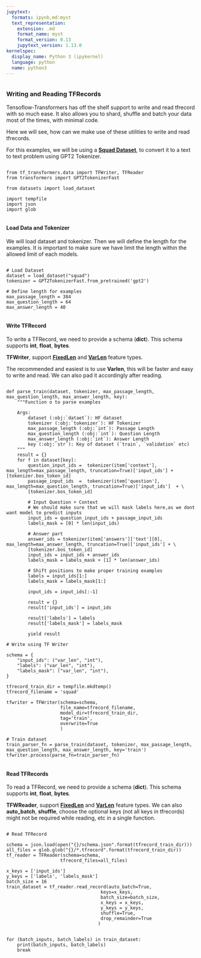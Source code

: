 ```yaml
---
jupytext:
  formats: ipynb,md:myst
  text_representation:
    extension: .md
    format_name: myst
    format_version: 0.13
    jupytext_version: 1.13.0
kernelspec:
  display_name: Python 3 (ipykernel)
  language: python
  name: python3
---
```


```{code-cell} ipython3

```

### Writing and Reading TFRecords


Tensoflow-Transformers has off the shelf support to write and read tfrecord with so much ease.
It also allows you to shard, shuffle and batch your data most of the times, with minimal code.

Here we will see, how can we make use of these utilities to write and read tfrecords.

For this examples, we will be using a [**Squad Dataset**](https://huggingface.co/datasets/squad "Squad Dataset"), to convert it to a text to text problem using
GPT2 Tokenizer.

```{code-cell} ipython3

```

```{code-cell} ipython3
from tf_transformers.data import TFWriter, TFReader
from transformers import GPT2TokenizerFast

from datasets import load_dataset

import tempfile
import json
import glob
```

```{code-cell} ipython3

```

#### Load Data and Tokenizer

We will load dataset and tokenizer. Then we will define the length for the examples.
It is important to make sure we have limit the length within the allowed limit of each models.

```{code-cell} ipython3

```

```{code-cell} ipython3
# Load Dataset
dataset = load_dataset("squad")
tokenizer = GPT2TokenizerFast.from_pretrained('gpt2')

# Define length for examples
max_passage_length = 384
max_question_length = 64
max_answer_length = 40
```

```{code-cell} ipython3

```

#### Write TFRecord

To write a TFRecord, we need to provide a schema (**dict**). This schema supports **int**, **float**, **bytes**.

**TFWriter**, support [**FixedLen**](https://www.tensorflow.org/api_docs/python/tf/io/FixedLenFeature) and
[**VarLen**](https://www.tensorflow.org/api_docs/python/tf/io/VarLenFeature) feature types.

The recommended and easiest is to use **Varlen**, this will be faster and easy to write and read.
We can also pad it accordingly after reading.

```{code-cell} ipython3

```

```{code-cell} ipython3
def parse_train(dataset, tokenizer, max_passage_length, max_question_length, max_answer_length, key):
    """Function o to parse examples

    Args:
        dataset (:obj:`dataet`): HF dataset
        tokenizer (:obj:`tokenizer`): HF Tokenizer
        max_passage_length (:obj:`int`): Passage Length
        max_question_length (:obj:`int`): Question Length
        max_answer_length (:obj:`int`): Answer Length
        key (:obj:`str`): Key of dataset (`train`, `validation` etc)
    """
    result = {}
    for f in dataset[key]:
        question_input_ids =  tokenizer(item['context'], max_length=max_passage_length, truncation=True)['input_ids'] + [tokenizer.bos_token_id]
        passage_input_ids  =  tokenizer(item['question'], max_length=max_question_length, truncation=True)['input_ids']  + \
        [tokenizer.bos_token_id]

        # Input Question + Context
        # We should make sure that we will mask labels here,as we dont want model to predict inputs
        input_ids = question_input_ids + passage_input_ids
        labels_mask = [0] * len(input_ids)

        # Answer part
        answer_ids = tokenizer(item['answers']['text'][0], max_length=max_answer_length, truncation=True)['input_ids'] + \
        [tokenizer.bos_token_id]
        input_ids = input_ids + answer_ids
        labels_mask = labels_mask + [1] * len(answer_ids)

        # Shift positions to make proper training examples
        labels = input_ids[1:]
        labels_mask = labels_mask[1:]

        input_ids = input_ids[:-1]

        result = {}
        result['input_ids'] = input_ids

        result['labels'] = labels
        result['labels_mask'] = labels_mask

        yield result

# Write using TF Writer

schema = {
    "input_ids": ("var_len", "int"),
    "labels": ("var_len", "int"),
    "labels_mask": ("var_len", "int"),
}

tfrecord_train_dir = tempfile.mkdtemp()
tfrecord_filename = 'squad'

tfwriter = TFWriter(schema=schema,
                    file_name=tfrecord_filename,
                    model_dir=tfrecord_train_dir,
                    tag='train',
                    overwrite=True
                    )

# Train dataset
train_parser_fn = parse_train(dataset, tokenizer, max_passage_length, max_question_length, max_answer_length, key='train')
tfwriter.process(parse_fn=train_parser_fn)
```

```{code-cell} ipython3

```

#### Read TFRecords

To read a TFRecord, we need to provide a schema (**dict**). This schema supports **int**, **float**, **bytes**.

**TFWReader**, support [**FixedLen**](https://www.tensorflow.org/api_docs/python/tf/io/FixedLenFeature) and
[**VarLen**](https://www.tensorflow.org/api_docs/python/tf/io/VarLenFeature) feature types.
We can also **auto_batch**, **shuffle**, choose the optional keys (not all keys in tfrecords) might not be required while reading, etc in a single function.

```{code-cell} ipython3

```

```{code-cell} ipython3
# Read TFRecord

schema = json.load(open("{}/schema.json".format(tfrecord_train_dir)))
all_files = glob.glob("{}/*.tfrecord".format(tfrecord_train_dir))
tf_reader = TFReader(schema=schema,
                    tfrecord_files=all_files)

x_keys = ['input_ids']
y_keys = ['labels', 'labels_mask']
batch_size = 16
train_dataset = tf_reader.read_record(auto_batch=True,
                                   keys=x_keys,
                                   batch_size=batch_size,
                                   x_keys = x_keys,
                                   y_keys = y_keys,
                                   shuffle=True,
                                   drop_remainder=True
                                  )
```

```{code-cell} ipython3

```

```{code-cell} ipython3
for (batch_inputs, batch_labels) in train_dataset:
    print(batch_inputs, batch_labels)
    break
```

```{code-cell} ipython3

```

```{code-cell} ipython3

```
